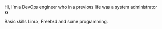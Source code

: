 Hi, I'm a DevOps engineer who in a previous life was a system administrator :recycle:

Basic skills Linux, Freebsd and some programming. 
